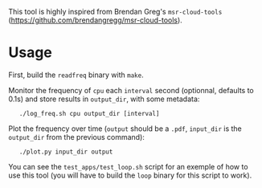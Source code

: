 This tool is highly inspired from Brendan Greg's `msr-cloud-tools` (https://github.com/brendangregg/msr-cloud-tools).

# Usage
First, build the `readfreq` binary with `make`.

Monitor the frequency of `cpu` each `interval` second (optionnal, defaults to 0.1s) and store results in `output_dir`, with some metadata:
```
   ./log_freq.sh cpu output_dir [interval]
```

Plot the frequency over time (`output` should be a `.pdf`, `input_dir` is the `output_dir` from the previous command):
```
   ./plot.py input_dir output
```

You can see the `test_apps/test_loop.sh` script for an exemple of how to use this tool (you will have to build the `loop` binary for this script to work).
